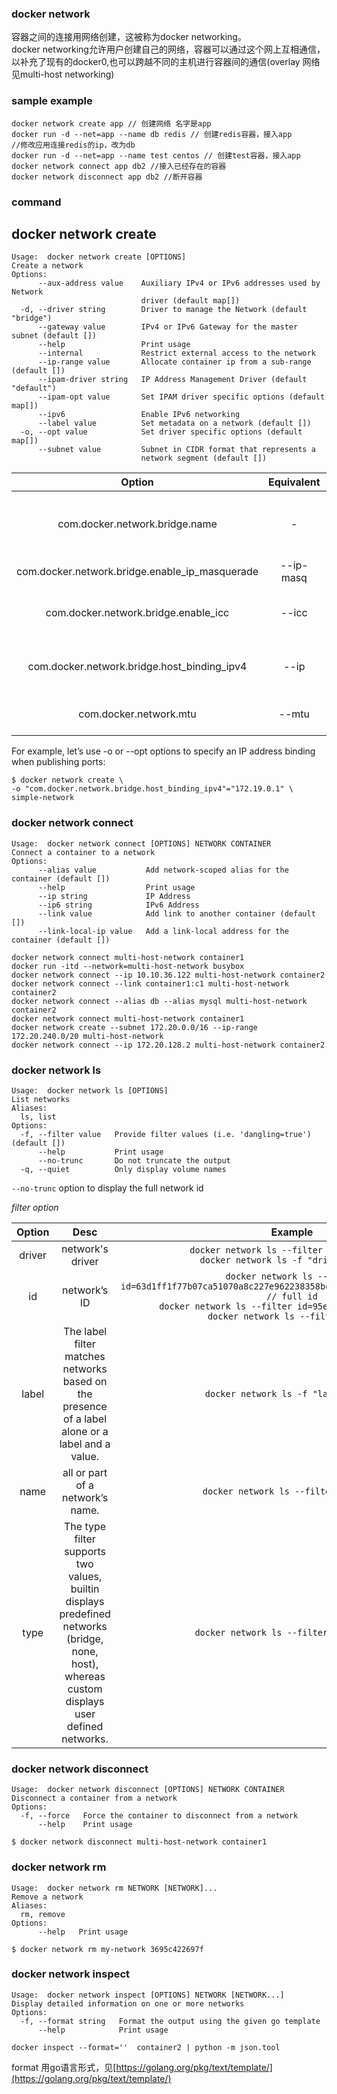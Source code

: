 ### docker network    
容器之间的连接用网络创建，这被称为docker networking。      
docker networking允许用户创建自己的网络，容器可以通过这个网上互相通信，以补充了现有的docker0,也可以跨越不同的主机进行容器间的通信(overlay 网络见multi-host networking)


### sample example
    docker network create app // 创建网络 名字是app
    docker run -d --net=app --name db redis // 创建redis容器，接入app
    //修改应用连接redis的ip，改为db
    docker run -d --net=app --name test centos // 创建test容器，接入app
    docker network connect app db2 //接入已经存在的容器
    docker network disconnect app db2 //断开容器

### command    
## docker network create
    Usage:  docker network create [OPTIONS]
    Create a network
    Options:
          --aux-address value    Auxiliary IPv4 or IPv6 addresses used by Network
                                 driver (default map[])
      -d, --driver string        Driver to manage the Network (default "bridge")
          --gateway value        IPv4 or IPv6 Gateway for the master subnet (default [])
          --help                 Print usage
          --internal             Restrict external access to the network
          --ip-range value       Allocate container ip from a sub-range (default [])
          --ipam-driver string   IP Address Management Driver (default "default")
          --ipam-opt value       Set IPAM driver specific options (default map[])
          --ipv6                 Enable IPv6 networking
          --label value          Set metadata on a network (default [])
      -o, --opt value            Set driver specific options (default map[])
          --subnet value         Subnet in CIDR format that represents a
                                 network segment (default [])

|        Option    |    Equivalent    |    Description    |
|    :------: |    :-------:    |    :---------:   |
|    com.docker.network.bridge.name    |    -    |    bridge name to be used when creating the Linux bridge    |
|    com.docker.network.bridge.enable_ip_masquerade    |    --ip-masq    |    Enable IP masquerading    |
|    com.docker.network.bridge.enable_icc    |    --icc    |    Enable or Disable Inter Container Connectivity    |
|    com.docker.network.bridge.host_binding_ipv4    |    --ip    |    Default IP when binding container ports    |
|    com.docker.network.mtu    |    --mtu    |    Set the containers network MTU    |

For example, let’s use -o or --opt options to specify an IP address binding when publishing ports:

    $ docker network create \
    -o "com.docker.network.bridge.host_binding_ipv4"="172.19.0.1" \
    simple-network


### docker network connect
    Usage:  docker network connect [OPTIONS] NETWORK CONTAINER
    Connect a container to a network
    Options:
          --alias value           Add network-scoped alias for the container (default [])
          --help                  Print usage
          --ip string             IP Address
          --ip6 string            IPv6 Address
          --link value            Add link to another container (default [])
          --link-local-ip value   Add a link-local address for the container (default [])

    docker network connect multi-host-network container1
    docker run -itd --network=multi-host-network busybox
    docker network connect --ip 10.10.36.122 multi-host-network container2
    docker network connect --link container1:c1 multi-host-network container2
    docker network connect --alias db --alias mysql multi-host-network container2
    docker network connect multi-host-network container1
    docker network create --subnet 172.20.0.0/16 --ip-range 172.20.240.0/20 multi-host-network
    docker network connect --ip 172.20.128.2 multi-host-network container2

### docker network ls
    Usage:  docker network ls [OPTIONS]
    List networks
    Aliases:
      ls, list
    Options:
      -f, --filter value   Provide filter values (i.e. 'dangling=true') (default [])
          --help           Print usage
          --no-trunc       Do not truncate the output
      -q, --quiet          Only display volume names

`--no-trunc` option to display the full network id

*filter option*

|Option|Desc|Example|
|:------:|:-------:|:---------:|
|driver|network's driver|`docker network ls --filter driver=bridge`</br>`docker network ls -f "driver=bridge"`|
|id|network’s ID|`docker network ls --filter id=63d1ff1f77b07ca51070a8c227e962238358bd310bde1529cf62e6c307ade161 // full id`</br>`docker network ls --filter id=95e74588f40d // sub id`</br>`docker network ls --filter id=95e`|
|label|The label filter matches networks based on the presence of a label alone or a label and a value.|`docker network ls -f "label=usage"`|
|name|all or part of a network’s name.|`docker network ls --filter name=foo`|
|type|The type filter supports two values, builtin displays predefined networks (bridge, none, host), whereas custom displays user defined networks.|`docker network ls --filter type=custom`|

### docker network disconnect
    Usage:  docker network disconnect [OPTIONS] NETWORK CONTAINER
    Disconnect a container from a network
    Options:
      -f, --force   Force the container to disconnect from a network
          --help    Print usage

    $ docker network disconnect multi-host-network container1
### docker network rm
    Usage:  docker network rm NETWORK [NETWORK]...
    Remove a network
    Aliases:
      rm, remove
    Options:
          --help   Print usage

    $ docker network rm my-network 3695c422697f

### docker network inspect
    Usage:  docker network inspect [OPTIONS] NETWORK [NETWORK...]
    Display detailed information on one or more networks
    Options:
      -f, --format string   Format the output using the given go template
          --help            Print usage

    docker inspect --format=''  container2 | python -m json.tool

format 用go语言形式，见[https://golang.org/pkg/text/template/](https://golang.org/pkg/text/template/)
